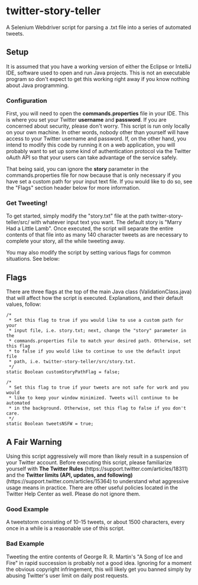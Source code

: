 # twitter-story-teller
A Selenium Webdriver script for parsing a .txt file into a series of automated tweets.

<h2>Setup</h2>

It is assumed that you have a working version of either the Eclipse or IntelliJ IDE, software used to open and run Java projects. This is not an executable program so don't expect to get this working right away if you know nothing about Java programming.

<h3>Configuration</h3>

First, you will need to open the <b>commands.properties</b> file in your IDE. This is where you set your Twitter <b>username</b> and <b>password</b>. If you are concerned about security, please don't worry. This script is run only locally on your own machine. In other words, nobody other than yourself will have access to your Twitter username and password. If, on the other hand, you intend to modify this code by running it on a web application, you will probably want to set up some kind of authentication protocol via the Twitter oAuth API so that your users can take advantage of the service safely.

That being said, you can ignore the <b>story</b> parameter in the commands.properties file for now because that is only necessary if you have set a custom path for your input text file. If you would like to do so, see the "Flags" section header below for more information.

<h3>Get Tweeting!</h3>

To get started, simply modify the "story.txt" file at the path twitter-story-teller/src/ with whatever input text you want. The default story is "Marry Had a Little Lamb". Once executed, the script will separate the entire contents of that file into as many 140 character tweets as are necessary to complete your story, all the while tweeting away.

You may also modify the script by setting various flags for common situations. See below:

<h2>Flags</h2>

There are three flags at the top of the main Java class (ValidationClass.java) that will affect how the script is executed. Explanations, and their default values, follow:

	/*
	 * Set this flag to true if you would like to use a custom path for your
	 * input file, i.e. story.txt; next, change the "story" parameter in the
	 * commands.properties file to match your desired path. Otherwise, set this flag
	 * to false if you would like to continue to use the default input file
	 * path, i.e. twitter-story-teller/src/story.txt.
	 */
	static Boolean customStoryPathFlag = false;

	/*
	 * Set this flag to true if your tweets are not safe for work and you would
	 * like to keep your window minimized. Tweets will continue to be automated
	 * in the background. Otherwise, set this flag to false if you don't care.
	 */
	static Boolean tweetsNSFW = true;

<h2>A Fair Warning</h2>
Using this script aggressively will more than likely result in a suspension of your Twitter account. Before executing this script, please familiarize yourself with <b>The Twitter Rules</b> (https://support.twitter.com/articles/18311) and the <b>Twitter limits (API, updates, and following)</b> (https://support.twitter.com/articles/15364) to understand what aggressive usage means in practice. There are other useful policies located in the Twitter Help Center as well. Please do not ignore them.

<h3>Good Example</h3>
A tweetstorm consisting of 10-15 tweets, or about 1500 characters, every once in a while is a reasonable use of this script.

<h3>Bad Example</h3>
Tweeting the entire contents of George R. R. Martin's "A Song of Ice and Fire" in rapid succession is probably not a good idea. Ignoring for a moment the obvious copyright infringement, this will likely get you banned simply by abusing Twitter's user limit on daily post requests.
